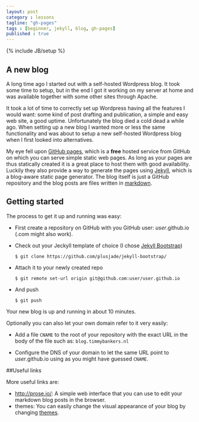 ```yaml
---
layout: post
category : lessons
tagline: "gh-pages"
tags : [beginner, jekyll, blog, gh-pages]
published : true
---
```


{% include JB/setup %}

## A new blog

A long time ago I started out with a self-hosted Wordpress blog. It took some time to setup, but in the end I got it working on my server at home and was available together with some other sites through Apache.

It took a lot of time to correctly set up Wordpress having all the features I would want: some kind of post drafting and publication, a simple and easy web site, a good uptime.
Unfortunately the blog died a cold dead a while ago. When setting up a new blog I wanted more or less the same functionality and was about to setup a new self-hosted Wordpress blog when I first looked into alternatives.

My eye fell upon [GitHub pages](http://pages.github.com/), which is a **free** hosted service from GitHub on which you can serve simple static web pages. As long as your pages are thus statically created it is a great place to host them with good availability. Luckily they also provide a way to generate the pages using [Jekyll](http://jekyllrb.com/), which is a blog-aware static page generator. 
The blog itself is just a GitHub repository and the blog posts are files written in [markdown](http://daringfireball.net/projects/markdown/).

## Getting started

The process to get it up and running was easy:

- First create a repository on GitHub with you GitHub user: _user_.github.io (.com might also work).

- Check out your Jeckyll template of choice (I chose [Jekyll Bootstrap](https://github.com/plusjade/jekyll-bootstrap/))

  `$ git clone https://github.com/plusjade/jekyll-bootstrap/`

- Attach it to your newly created repo

  `$ git remote set-url origin git@github.com:user/user.github.io`

- And push

  `$ git push`

Your new blog is up and running in about 10 minutes.

Optionally you can also let your own domain refer to it very easily:

- Add a file `CNAME` to the root of your repository with the exact URL in the body of the file such as: `blog.timmybankers.nl`

- Configure the DNS of your domain to let the same URL point to _user_.github.io using as you might have guessed `CNAME`.

##Useful links

More useful links are:
- <http://prose.io/>: A simple web interface that you can use to edit your markdown blog posts in the browser.
- themes: You can easily change the visual appearance of your blog by changing [themes](http://themes.jekyllbootstrap.com/).
